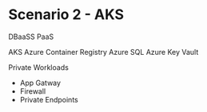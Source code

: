 # Scenario 2 - AKS

DBaaSS
PaaS

AKS
Azure Container Registry
Azure SQL
Azure Key Vault

Private Workloads
* App Gatway
* Firewall
* Private Endpoints

